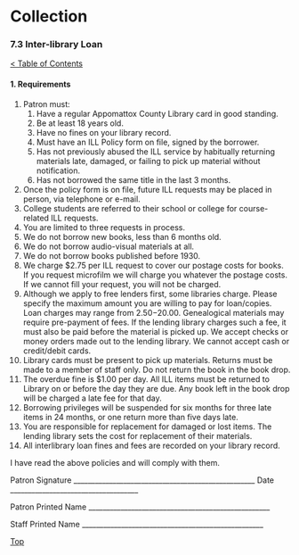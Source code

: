 [0]: ../README.md
[7.3]: inter-library-loan.md

# Collection
### 7.3 Inter-library Loan
[< Table of Contents][0]








#### 1. Requirements

1. Patron must: 
	1. Have a regular Appomattox County Library card in good standing.
	2. Be at least 18 years old.
	3. Have no fines on your library record.
	4. Must have an ILL Policy form on file, signed by the borrower.
	5. Has not previously abused the ILL service by habitually returning materials late, damaged, or failing to pick up material without notification.
	6. Has not borrowed the same title in the last 3 months.
2. Once the policy form is on file, future ILL requests may be placed in person, via telephone or e-mail.
3. College students are referred to their school or college for course-related ILL requests.
4. You are limited to three requests in process.
5. We do not borrow new books, less than 6 months old.
6. We do not borrow audio-visual materials at all.
7. We do not borrow books published before 1930.
8. We charge $2.75 per ILL request to cover our postage costs for books. If you request microfilm we will charge you whatever the postage costs. If we cannot fill your request, you will not be charged.
9. Although we apply to free lenders first, some libraries charge. Please specify the maximum amount you are willing to pay for loan/copies. Loan charges may range from $2.50-$20.00. Genealogical materials may require pre-payment of fees. If the lending library charges such a fee, it must also be paid before the material is picked up. We accept checks or money orders made out to the lending library. We cannot accept cash or credit/debit cards.
10. Library cards must be present to pick up materials. Returns must be made to a member of staff only. Do not return the book in the book drop.
11. The overdue fine is $1.00 per day. All ILL items must be returned to Library on or before the day they are due. Any book left in the book drop will be charged a late fee for that day.
12. Borrowing privileges will be suspended for six months for three late items in 24 months, or one return more than five days late.
13. You are responsible for replacement for damaged or lost items. The lending library sets the cost for replacement of their materials.
14. All interlibrary loan fines and fees are recorded on your library record.

I have read the above policies and will comply with them.

Patron Signature ___________________________________________________	 Date ____________________________________

Patron Printed Name ___________________________________________________

Staff Printed Name ___________________________________________________

[Top][7.3]

